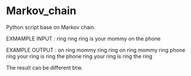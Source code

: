 # Markov_chain
Python script base on Markov chain.

EXMAMPLE INPUT : ring ring ring is your mommy on the phone

EXAMPLE OUTPUT : on ring mommy ring ring on ring mommy ring phone ring your ring is ring the phone ring your ring is ring the ring

The result can be different btw.
